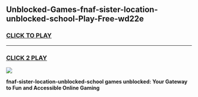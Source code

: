 
## Unblocked-Games-fnaf-sister-location-unblocked-school-Play-Free-wd22e
<h3>
<a href="https://premium76.site?title=fnaf-sister-location-unblocked-school&ref=10A">CLICK TO PLAY</a></h3>
<hr>

<h3>
<a href="https://premium76.site?title=fnaf-sister-location-unblocked-school&ref=10A">CLICK 2 PLAY</a>
  
</h3>

<a href="https://premium76.site?title=fnaf-sister-location-unblocked-school&ref=10A"><img src="https://clearcache.store/games.png"></a>


**fnaf-sister-location-unblocked-school games unblocked: Your Gateway to Fun and Accessible Online Gaming**
